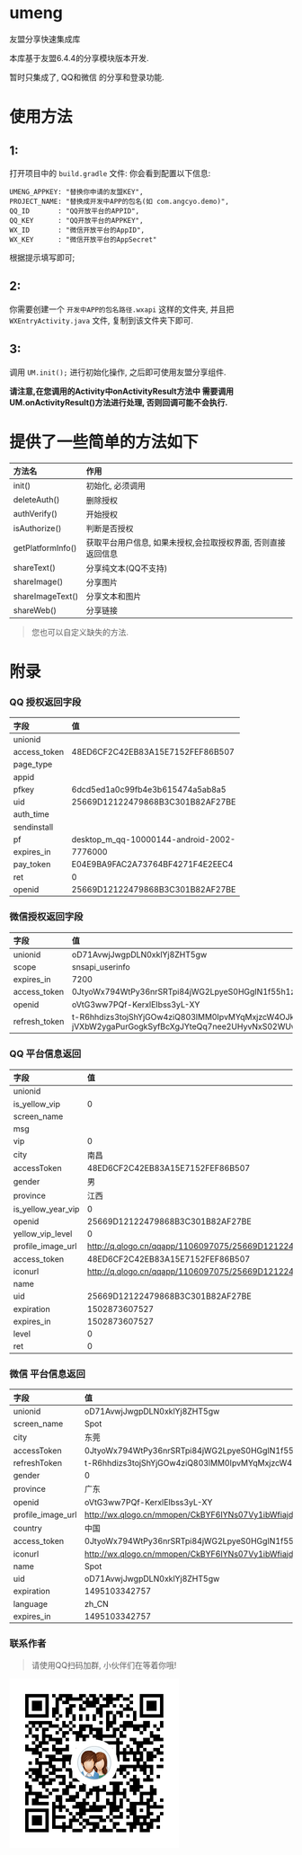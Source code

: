 # umeng
友盟分享快速集成库

本库基于友盟6.4.4的分享模块版本开发.

暂时只集成了, QQ和微信 的分享和登录功能.

# 使用方法
## 1:
打开项目中的 `build.gradle` 文件:
你会看到配置以下信息:
```
UMENG_APPKEY: "替换你申请的友盟KEY",
PROJECT_NAME: "替换成开发中APP的包名(如 com.angcyo.demo)",
QQ_ID       : "QQ开放平台的APPID",
QQ_KEY      : "QQ开放平台的APPKEY",
WX_ID       : "微信开放平台的AppID",
WX_KEY      : "微信开放平台的AppSecret"
```

根据提示填写即可;

## 2:
你需要创建一个 `开发中APP的包名路径.wxapi` 这样的文件夹, 并且把 `WXEntryActivity.java` 文件, 复制到该文件夹下即可.

## 3:
调用 `UM.init();` 进行初始化操作, 之后即可使用友盟分享组件.

**请注意,在您调用的Activity中onActivityResult方法中 需要调用UM.onActivityResult()方法进行处理, 否则回调可能不会执行.**

# 提供了一些简单的方法如下
|方法名|作用|
|:---|:---|
|init()|初始化, 必须调用|
|deleteAuth()|删除授权|
|authVerify()|开始授权|
|isAuthorize()|判断是否授权|
|getPlatformInfo()|获取平台用户信息, 如果未授权,会拉取授权界面, 否则直接返回信息|
|shareText()|分享纯文本(QQ不支持)|
|shareImage()|分享图片|
|shareImageText()|分享文本和图片|
|shareWeb()|分享链接|

> 您也可以自定义缺失的方法.

# 附录
### QQ 授权返回字段
|字段|值|
|:-|:-|
|unionid||
|access_token|48ED6CF2C42EB83A15E7152FEF86B507|
|page_type|
|appid|
|pfkey|6dcd5ed1a0c99fb4e3b615474a5ab8a5|
|uid|25669D12122479868B3C301B82AF27BE|
|auth_time|
|sendinstall|
|pf|desktop_m_qq-10000144-android-2002-|
|expires_in|7776000|
|pay_token|E04E9BA9FAC2A73764BF4271F4E2EEC4|
|ret|0|
|openid|25669D12122479868B3C301B82AF27BE|

### 微信授权返回字段
|字段|值|
|:-|:-|
|unionid|oD71AvwjJwgpDLN0xklYj8ZHT5gw|
|scope|snsapi_userinfo|
|expires_in|7200|
|access_token|0JtyoWx794WtPy36nrSRTpi84jWG2LpyeS0HGgIN1f55h1ztUlvI3xYpHdJKmpYXSGpRovztWO__EGzFOZqim40sTaFm982RxavMpFAQRBw|
|openid|oVtG3ww7PQf-KerxlEIbss3yL-XY|
|refresh_token|t-R6hhdizs3tojShYjGOw4ziQ803lMM0IpvMYqMxjzcW4OJkbJwmvom-jVXbW2ygaPurGogkSyfBcXgJYteQq7nee2UHyvNxS02WUw0dlHU|

### QQ 平台信息返回
|字段|值|
|:-|:-|
|unionid||
|is_yellow_vip|0|
|screen_name|　|
|msg||
|vip|0|
|city|南昌|
|accessToken|48ED6CF2C42EB83A15E7152FEF86B507|
|gender|男|
|province|江西|
|is_yellow_year_vip|0|
|openid|25669D12122479868B3C301B82AF27BE|
|yellow_vip_level|0|
|profile_image_url|http://q.qlogo.cn/qqapp/1106097075/25669D12122479868B3C301B82AF27BE/100|
|access_token|48ED6CF2C42EB83A15E7152FEF86B507|
|iconurl|http://q.qlogo.cn/qqapp/1106097075/25669D12122479868B3C301B82AF27BE/100|
|name|　|
|uid|25669D12122479868B3C301B82AF27BE|
|expiration|1502873607527|
|expires_in|1502873607527|
|level|0|
|ret|0|


### 微信 平台信息返回
|字段|值|
|:-|:-|
|unionid|oD71AvwjJwgpDLN0xklYj8ZHT5gw|
|screen_name|Spot|
|city|东莞|
|accessToken|0JtyoWx794WtPy36nrSRTpi84jWG2LpyeS0HGgIN1f55h1ztUlvI3xYpHdJKmpYXSGpRovztWO__EGzFOZqim40sTaFm982RxavMpFAQRBw|
|refreshToken|t-R6hhdizs3tojShYjGOw4ziQ803lMM0IpvMYqMxjzcW4OJkbJwmvom-jVXbW2ygaPurGogkSyfBcXgJYteQq7nee2UHyvNxS02WUw0dlHU|
|gender|0|
|province|广东|
|openid|oVtG3ww7PQf-KerxlEIbss3yL-XY|
|profile_image_url|http://wx.qlogo.cn/mmopen/CkBYF6IYNs07Vy1ibWfiajd8eZWLNdhicuzFyHRNOBFvb2LbzEtib4bt2oIbLrLlmgdXVCaHJzwNHia8E2wPgppnFv1AdamCw6yicB/0|
|country|中国|
|access_token|0JtyoWx794WtPy36nrSRTpi84jWG2LpyeS0HGgIN1f55h1ztUlvI3xYpHdJKmpYXSGpRovztWO__EGzFOZqim40sTaFm982RxavMpFAQRBw|
|iconurl|http://wx.qlogo.cn/mmopen/CkBYF6IYNs07Vy1ibWfiajd8eZWLNdhicuzFyHRNOBFvb2LbzEtib4bt2oIbLrLlmgdXVCaHJzwNHia8E2wPgppnFv1AdamCw6yicB/0|
|name|Spot|
|uid|oD71AvwjJwgpDLN0xklYj8ZHT5gw|
|expiration|1495103342757|
|language|zh_CN|
|expires_in|1495103342757|


### 联系作者
> 请使用QQ扫码加群, 小伙伴们在等着你哦!

![](https://raw.githubusercontent.com/angcyo/res/master/image/qq/qq_group_code.png)
